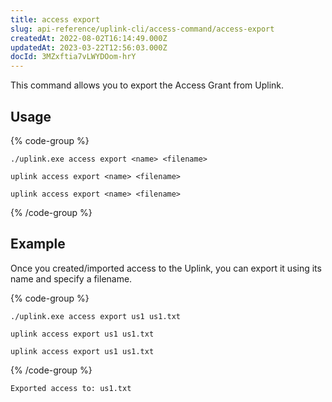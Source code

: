 ```yaml
---
title: access export
slug: api-reference/uplink-cli/access-command/access-export
createdAt: 2022-08-02T16:14:49.000Z
updatedAt: 2023-03-22T12:56:03.000Z
docId: 3MZxftia7vLWYDOom-hrY
---
```


This command allows you to export the Access Grant from Uplink.

## Usage

{% code-group %}
```windows
./uplink.exe access export <name> <filename>
```

```macos
uplink access export <name> <filename>
```

```linux
uplink access export <name> <filename>
```
{% /code-group %}

## Example

Once you created/imported access to the Uplink, you can export it using its name and specify a filename.

{% code-group %}
```windows
./uplink.exe access export us1 us1.txt
```

```macos
uplink access export us1 us1.txt
```

```linux
uplink access export us1 us1.txt
```
{% /code-group %}

```Text
Exported access to: us1.txt
```

